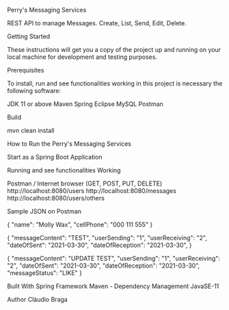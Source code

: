 Perry's Messaging Services

REST API to manage Messages. Create, List, Send, Edit, Delete.

Getting Started

These instructions will get you a copy of the project up and running on your local machine for development and testing purposes.

Prerequisites

To install, run and see functionalities working in this project is necessary the following software:

JDK 11 or above
Maven
Spring
Eclipse
MySQL
Postman

Build

mvn clean install

How to Run the Perry's Messaging Services

Start as a Spring Boot Application


Running and see functionalities Working

Postman / Internet browser (GET, POST, PUT, DELETE)
http://localhost:8080/users
http://localhost:8080/messages
http://localhost:8080/users/others

Sample JSON on Postman

{
  "name": "Molly Wax",
  "cellPhone": "000 111 555"
}


{
    "messageContent": "TEST",
    "userSending": "1",
    "userReceiving": "2",
    "dateOfSent": "2021-03-30",
    "dateOfReception": "2021-03-30",
}

{
    "messageContent": "UPDATE TEST",
    "userSending": "1",
    "userReceiving": "2",
    "dateOfSent": "2021-03-30",
    "dateOfReception": "2021-03-30",
    "messageStatus": "LIKE"
}


Built With
Spring Framework
Maven - Dependency Management
JavaSE-11

Author
Cláudio Braga